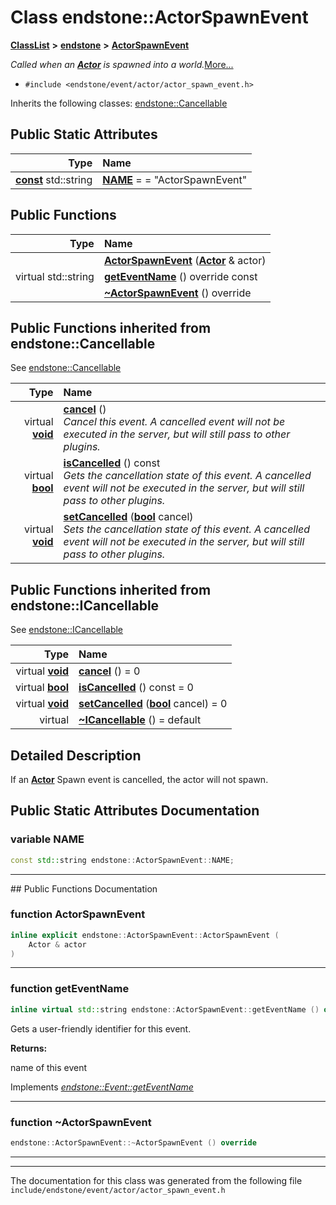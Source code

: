 

# Class endstone::ActorSpawnEvent



[**ClassList**](annotated.md) **>** [**endstone**](namespaceendstone.md) **>** [**ActorSpawnEvent**](classendstone_1_1ActorSpawnEvent.md)



_Called when an_ [_**Actor**_](classendstone_1_1Actor.md) _is spawned into a world._[More...](#detailed-description)

* `#include <endstone/event/actor/actor_spawn_event.h>`



Inherits the following classes: [endstone::Cancellable](classendstone_1_1Cancellable.md)
































## Public Static Attributes

| Type | Name |
| ---: | :--- |
|  [**const**](classendstone_1_1Vector.md) std::string | [**NAME**](#variable-name)   = = "ActorSpawnEvent"<br> |










































## Public Functions

| Type | Name |
| ---: | :--- |
|   | [**ActorSpawnEvent**](#function-actorspawnevent) ([**Actor**](classendstone_1_1Actor.md) & actor) <br> |
| virtual std::string | [**getEventName**](#function-geteventname) () override const<br> |
|   | [**~ActorSpawnEvent**](#function-actorspawnevent) () override<br> |


## Public Functions inherited from endstone::Cancellable

See [endstone::Cancellable](classendstone_1_1Cancellable.md)

| Type | Name |
| ---: | :--- |
| virtual [**void**](classendstone_1_1Vector.md) | [**cancel**](classendstone_1_1Cancellable.md#function-cancel) () <br>_Cancel this event. A cancelled event will not be executed in the server, but will still pass to other plugins._  |
| virtual [**bool**](classendstone_1_1Vector.md) | [**isCancelled**](classendstone_1_1Cancellable.md#function-iscancelled) () const<br>_Gets the cancellation state of this event. A cancelled event will not be executed in the server, but will still pass to other plugins._  |
| virtual [**void**](classendstone_1_1Vector.md) | [**setCancelled**](classendstone_1_1Cancellable.md#function-setcancelled) ([**bool**](classendstone_1_1Vector.md) cancel) <br>_Sets the cancellation state of this event. A cancelled event will not be executed in the server, but will still pass to other plugins._  |


## Public Functions inherited from endstone::ICancellable

See [endstone::ICancellable](classendstone_1_1ICancellable.md)

| Type | Name |
| ---: | :--- |
| virtual [**void**](classendstone_1_1Vector.md) | [**cancel**](classendstone_1_1ICancellable.md#function-cancel) () = 0<br> |
| virtual [**bool**](classendstone_1_1Vector.md) | [**isCancelled**](classendstone_1_1ICancellable.md#function-iscancelled) () const = 0<br> |
| virtual [**void**](classendstone_1_1Vector.md) | [**setCancelled**](classendstone_1_1ICancellable.md#function-setcancelled) ([**bool**](classendstone_1_1Vector.md) cancel) = 0<br> |
| virtual  | [**~ICancellable**](classendstone_1_1ICancellable.md#function-icancellable) () = default<br> |
















































































## Detailed Description


If an [**Actor**](classendstone_1_1Actor.md) Spawn event is cancelled, the actor will not spawn. 


    
## Public Static Attributes Documentation




### variable NAME 

```C++
const std::string endstone::ActorSpawnEvent::NAME;
```




<hr>
## Public Functions Documentation




### function ActorSpawnEvent 

```C++
inline explicit endstone::ActorSpawnEvent::ActorSpawnEvent (
    Actor & actor
) 
```




<hr>



### function getEventName 

```C++
inline virtual std::string endstone::ActorSpawnEvent::getEventName () override const
```



Gets a user-friendly identifier for this event.




**Returns:**

name of this event 





        
Implements [*endstone::Event::getEventName*](classendstone_1_1Event.md#function-geteventname)


<hr>



### function ~ActorSpawnEvent 

```C++
endstone::ActorSpawnEvent::~ActorSpawnEvent () override
```




<hr>

------------------------------
The documentation for this class was generated from the following file `include/endstone/event/actor/actor_spawn_event.h`


